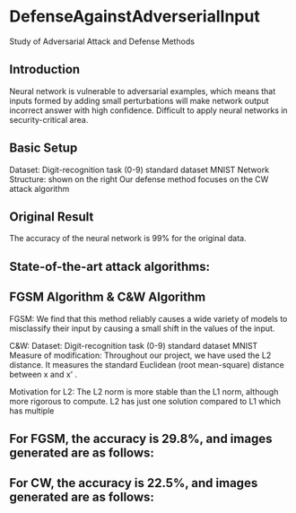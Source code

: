 # DefenseAgainstAdverserialInput
Study of Adversarial Attack and Defense Methods

## Introduction

Neural network is vulnerable to adversarial examples, which means that inputs formed by adding small perturbations will make network output incorrect answer with high confidence. Difficult to apply neural networks in security-critical area.

## Basic Setup

Dataset: Digit-recognition task (0-9) standard dataset MNIST
Network Structure: shown on the right
Our defense method focuses on the CW attack algorithm

## Original Result

The accuracy of the neural network is 99% for the original data.

## State-of-the-art attack algorithms: 
## FGSM Algorithm & C&W Algorithm

FGSM: We find that this method reliably causes a wide variety of models to misclassify their input by causing a small  shift in the values of the input. 

C&W: Dataset: Digit-recognition task (0-9) standard dataset MNIST
Measure of modification: Throughout our project, we have used the L2 distance. It measures the standard Euclidean (root mean-square) distance between x and x’ .

Motivation for L2:
The L2 norm is more stable than the L1 norm, although more rigorous to compute. L2 has just one solution compared to L1 which has multiple

## For FGSM, the accuracy is 29.8%, and images generated are as follows:

## For CW, the accuracy is 22.5%, and images generated are as follows:

  

